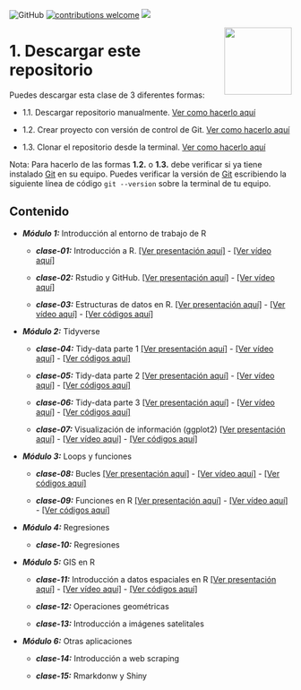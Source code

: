 ![GitHub](https://img.shields.io/github/license/taller-R/taller_r-202102) [![contributions welcome](https://img.shields.io/badge/contributions-welcome-brightgreen.svg?style=flat)](https://github.com/taller-R/taller_r-202102/issues) ![](https://img.shields.io/github/followers/taller-R?style=social)

<img src="https://avatars0.githubusercontent.com/u/69440432?s=400&u=96b3e58c713578b563d5c3d3c259f34965ac8e33&v=4" align="right" width=120 height=120 alt="" />

# 1. Descargar este repositorio

Puedes descargar esta clase de 3 diferentes formas:

- 1.1. Descargar repositorio manualmente. [Ver como hacerlo aquí](https://raw.githubusercontent.com/taller-R/clase_1/master/help/pics/download.gif)

- 1.2. Crear proyecto con versión de control de Git. [Ver como hacerlo aquí](https://raw.githubusercontent.com/taller-R/clase_1/master/help/pics/crear_proyecto.gif)

- 1.3. Clonar el repositorio desde la terminal. [Ver como hacerlo aquí](https://github.com/taller-R/Clase_1/blob/master/help/pics/terminal.gif)

Nota: Para hacerlo de las formas **1.2.** o **1.3.** debe verificar si ya tiene instalado [Git](https://git-scm.com/downloads) en su equipo. Puedes verificar la versión de [Git](https://git-scm.com/downloads) escribiendo la siguiente línea de código `git --version` sobre la terminal de tu equipo.

## Contenido

* ***Módulo 1:*** Introducción al entorno de trabajo de R

  + ***clase-01:*** Introducción a R. [[Ver presentación aquí]](https://lectures-r.gitlab.io/lecture_1/#/) - [[Ver vídeo aquí]](https://uniandes.sharepoint.com/sites/Section_20212029291/Documentos%20compartidos/General/Recordings/Clase%201-20210811_170740-Grabaci%C3%B3n%20de%20la%20reuni%C3%B3n.mp4?web=1)

  + ***clase-02:*** Rstudio y GitHub. [[Ver presentación aquí]](https://lectures-r.gitlab.io/lecture_2/#/) - [[Ver vídeo aquí]]()
  
  + ***clase-03:*** Estructuras de datos en R. [[Ver presentación aquí]](https://lectures-r.gitlab.io/lecture_3/#/) - [[Ver vídeo aquí]]() - [[Ver códigos aquí]](https://github.com/taller-R/data_r/tree/master/data_3)
  
* ***Módulo 2:*** Tidyverse

  + ***clase-04:*** Tidy-data parte 1 [[Ver presentación aquí]](https://lectures-r.gitlab.io/lecture_4/#/) - [[Ver vídeo aquí]]() - [[Ver códigos aquí]](https://github.com/taller-R/data_r/tree/master/data_4)

  + ***clase-05:*** Tidy-data parte 2 [[Ver presentación aquí]](https://lectures-r.gitlab.io/lecture_5/#/) - [[Ver vídeo aquí]]() - [[Ver códigos aquí]](https://github.com/taller-R/data_r/tree/master/data_5)

  + ***clase-06:*** Tidy-data parte 3 [[Ver presentación aquí]](https://lectures-r.gitlab.io/lecture_6/#/) - [[Ver vídeo aquí]]() - [[Ver códigos aquí]](https://github.com/taller-R/data_r/tree/master/data_6)

  + ***clase-07:*** Visualización de información (ggplot2) [[Ver presentación aquí]](https://lectures-r.gitlab.io/lecture_7/#/) - [[Ver vídeo aquí]]() - [[Ver códigos aquí]](https://github.com/taller-R/data_r/tree/master/data_7)

* ***Módulo 3:*** Loops y funciones

  + ***clase-08:*** Bucles [[Ver presentación aquí]](https://lectures-r.gitlab.io/lecture_8/#/) - [[Ver vídeo aquí]]() - [[Ver códigos aquí]](https://github.com/taller-R/data_r/tree/master/data_8)
  
  + ***clase-09:*** Funciones en R [[Ver presentación aquí]](https://lectures-r.gitlab.io/lecture_9/#/) - [[Ver vídeo aquí]]() - [[Ver códigos aquí]](https://github.com/taller-R/data_r/tree/master/data_9)

* ***Módulo 4:***  Regresiones
     
  + ***clase-10:*** Regresiones
  
* ***Módulo 5:*** GIS en R
    
  + ***clase-11:*** Introducción a datos espaciales en R [[Ver presentación aquí]](https://lectures-r.gitlab.io/lecture_11/#/) - [[Ver vídeo aquí]]() - [[Ver códigos aquí]](https://github.com/taller-R/data_r/tree/master/data_11)

  + ***clase-12:*** Operaciones geométricas
  
  + ***clase-13:*** Introducción a imágenes satelitales
  
* ***Módulo 6:*** Otras aplicaciones
   
  + ***clase-14:*** Introducción a web scraping

  + ***clase-15:*** Rmarkdonw y Shiny
  
